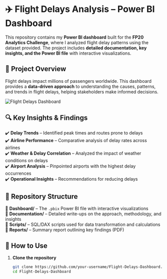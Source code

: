 # ✈️ Flight Delays Analysis – Power BI Dashboard  

This repository contains my **Power BI dashboard** built for the **FP20 Analytics Challenge**, where I analyzed flight delay patterns using the dataset provided. The project includes **detailed documentation, key insights, and the Power BI file** with interactive visualizations.  

## 📌 Project Overview  
Flight delays impact millions of passengers worldwide. This dashboard provides a **data-driven approach** to understanding the causes, patterns, and trends in flight delays, helping stakeholders make informed decisions.  

![Flight Delays Dashboard](Dashboard/dashboard.png)


## 🔍 Key Insights & Findings  
✔️ **Delay Trends** – Identified peak times and routes prone to delays  
✔️ **Airline Performance** – Comparative analysis of delay rates across airlines  
✔️ **Weather & Delay Correlation** – Analyzed the impact of weather conditions on delays  
✔️ **Airport Analysis** – Pinpointed airports with the highest delay occurrences  
✔️ **Operational Insights** – Recommendations for reducing delays  

## 📂 Repository Structure  
📁 **Dashboard/** – The `.pbix` Power BI file with interactive visualizations  
📁 **Documentation/** – Detailed write-ups on the approach, methodology, and insights  
📁 **Scripts/** – SQL/DAX scripts used for data transformation and calculations  
📁 **Reports/** – Summary report outlining key findings (PDF)  

## 🚀 How to Use  
1. **Clone the repository**  
   ```sh
   git clone https://github.com/your-username/Flight-Delays-Dashboard.git
   cd Flight-Delays-Dashboard

